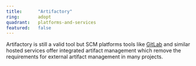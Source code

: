 ```yaml
---
title:      "Artifactory"
ring:       adopt
quadrant:   platforms-and-services
featured:   false
---
```


Artifactory is still a valid tool but SCM platforms tools like [GitLab](https://gitlab.org/) and similar hosted services offer integrated artifact management which remove the requirements for external artifact management in many projects.
